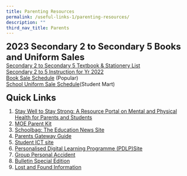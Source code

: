 ```yaml
---
title: Parenting Resources
permalink: /useful-links-1/parenting-resources/
description: ""
third_nav_title: Parents
---
```



**<font size=5>2023 Secondary 2 to Secondary 5 Books and Uniform Sales</font>**<br>
[Secondary 2 to Secondary 5 Textbook & Stationery List](/files/Resources%20for%20parents/Textbook%20sch%20uniform/SKSS%20S2-S5%20Textbooks%20and%20Stationery%20List.pdf)<br>
[Secondary 2 to 5 Instruction for Yr 2022](/files/SKSS%20S2-S5%20Textbook%20and%20Stationery%20instruction%202022.pdf)<br>
[Book Sale Schedule](/files/Instructions%20for%20Purchase%20of%20Textbooks%20&%20Stationery.pdf) (Popular)<br>
[School Uniform Sale Schedule](/files/Resources%20for%20parents/Textbook%20sch%20uniform/Student%20Mart%20School%20Uniform%202022.pdf)(Student Mart)

**<font size=5>Quick Links</font>**<br>
1.  [Stay Well to Stay Strong: A Resource Portal on Mental and Physical Health for Parents and Students](https://www.healthhub.sg/programmes/170/StayWell)  
2.  [MOE Parent Kit](https://www.moe.gov.sg/parentkit)
3.  [Schoolbag: The Education News Site](https://www.schoolbag.edu.sg/)
4.  [Parents Gateway Guide](https://moe-sengkangsec-staging.netlify.app/useful-links-1/parenting-resources)
5.  [Student ICT site](https://sites.google.com/moe.edu.sg/skss-student-ict/home) 
6. [Personalised Digital Learning Programme (PDLP)Site](https://sites.google.com/moe.edu.sg/skss-pdlp/home) 
7.  [Group Personal Accident](https://www.income.com.sg/studentgpa)
8.  [Bulletin Special Edition](/files/SKSS%20Bulletin%20Special%20Edition%2027%20July%202021.pdf)
9.  [Lost and Found Information](/files/Lost%20and%20Found%20Information.pdf)